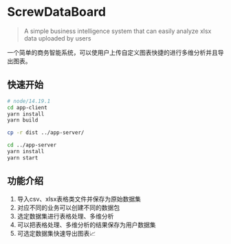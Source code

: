 # ScrewDataBoard
> A simple business intelligence system that can easily analyze xlsx data uploaded by users

一个简单的商务智能系统，可以使用户上传自定义图表快捷的进行多维分析并且导出图表。

## 快速开始
```bash
# node/14.19.1
cd app-client
yarn install
yarn build

cp -r dist ../app-server/

cd ../app-server
yarn install
yarn start
```

## 功能介绍
1. 导入csv、xlsx表格类文件并保存为原始数据集
2. 对应不同的业务可以创建不同的数据包
2. 选定数据集进行表格处理、多维分析
3. 可以把表格处理、多维分析的结果保存为用户数据集
4. 可选定数据集快速导出图表📈